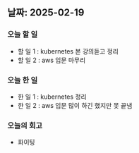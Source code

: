 ## 날짜: 2025-02-19

### 오늘 할 일
- 할 일 1 : kubernetes 본 강의듣고 정리
- 할 일 2 : aws 입문 마무리

### 오늘 한 일
- 한 일 1 : kubernetes 정리
- 한 일 2 : aws 입문 많이 하긴 했지만 못 끝냄

### 오늘의 회고
- 화이팅